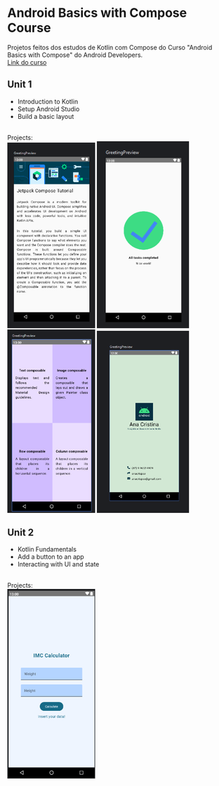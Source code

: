 # Android Basics with Compose Course
Projetos feitos dos estudos de Kotlin com Compose do Curso "Android Basics with Compose" do Android Developers.
<br>[Link do curso](https://developer.android.com/courses/android-basics-compose/course)
## Unit 1
- Introduction to Kotlin
- Setup Android Studio
- Build a basic layout
<br>
Projects:
<div>
  <img src="https://raw.githubusercontent.com/anacrispee/KotlinStudies/main/src/imagem%20(3).png" width="200px">
  <img src="https://raw.githubusercontent.com/anacrispee/KotlinStudies/main/src/Screenshot_15.png" width="210px">
  <img src="https://raw.githubusercontent.com/anacrispee/KotlinStudies/main/src/imagem%20(2).png" width="200px">
  <img src="https://raw.githubusercontent.com/anacrispee/KotlinStudies/main/src/imagem%20(1).png" width="210px">
</div>

## Unit 2
- Kotlin Fundamentals
- Add a button to an app
- Interacting with UI and state
<br>
Projects:
<div>
  <img src="https://raw.githubusercontent.com/anacrispee/KotlinStudies/main/src/Screenshot_21.png" width="200px">
</div>
